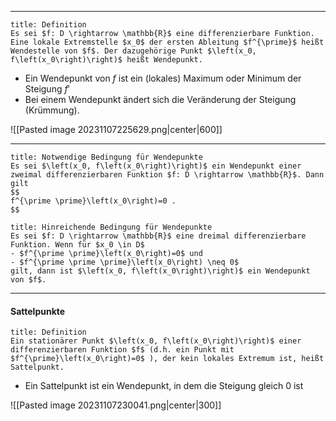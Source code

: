 ***

```ad-important
title: Definition
Es sei $f: D \rightarrow \mathbb{R}$ eine differenzierbare Funktion.
Eine lokale Extremstelle $x_0$ der ersten Ableitung $f^{\prime}$ heißt Wendestelle von $f$. Der dazugehörige Punkt $\left(x_0, f\left(x_0\right)\right)$ heißt Wendepunkt.
```

- Ein Wendepunkt von $f$ ist ein (lokales) Maximum oder Minimum der Steigung $f'$
- Bei einem Wendepunkt ändert sich die Veränderung der Steigung (Krümmung).

![[Pasted image 20231107225629.png|center|600]]

***

```ad-note
title: Notwendige Bedingung für Wendepunkte
Es sei $\left(x_0, f\left(x_0\right)\right)$ ein Wendepunkt einer zweimal differenzierbaren Funktion $f: D \rightarrow \mathbb{R}$. Dann gilt
$$
f^{\prime \prime}\left(x_0\right)=0 .
$$
```

```ad-note
title: Hinreichende Bedingung für Wendepunkte
Es sei $f: D \rightarrow \mathbb{R}$ eine dreimal differenzierbare Funktion. Wenn für $x_0 \in D$
- $f^{\prime \prime}\left(x_0\right)=0$ und
- $f^{\prime \prime \prime}\left(x_0\right) \neq 0$
gilt, dann ist $\left(x_0, f\left(x_0\right)\right)$ ein Wendepunkt von $f$.

```

***
#### Sattelpunkte

```ad-important
title: Definition
Ein stationärer Punkt $\left(x_0, f\left(x_0\right)\right)$ einer differenzierbaren Funktion $f$ (d.h. ein Punkt mit $f^{\prime}\left(x_0\right)=0$ ), der kein lokales Extremum ist, heißt Sattelpunkt.

```

- Ein Sattelpunkt ist ein Wendepunkt, in dem die Steigung gleich 0 ist

![[Pasted image 20231107230041.png|center|300]]
